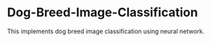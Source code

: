 # Dog-Breed-Image-Classification
This implements dog breed image classification using neural network.
